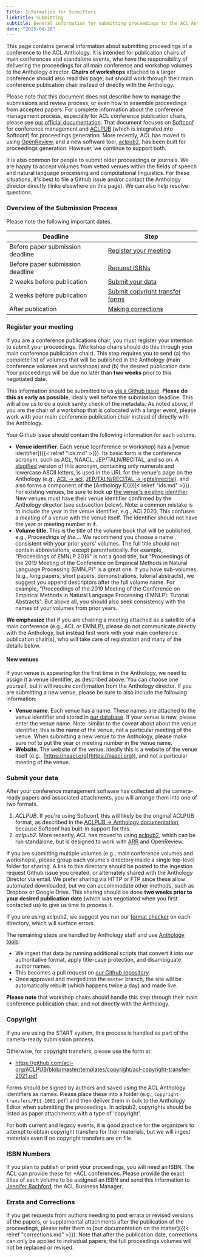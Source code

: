 ```yaml
---
Title: Information for Submitters
linktitle: Submitting
subtitle: General information for submitting proceedings to the ACL Anthology (for event chairs)
date: "2025-08-26"
---
```


This page contains general information about submitting proceedings of a conference to the ACL Anthology.
It is intended for publication chairs of main conferences and standalone events, who have the responsibility of delivering the proceedings for all main conference and workshop volumes to the Anthology director.
**Chairs of workshops** attached to a larger conference should also read this page, but should work through their main conference publication chair instead of directly with the Anthology.

Please note that this document does not describe how to manage the submissions and review process, or even how to assemble proceedings from accepted papers.
For complete information about the conference management process, especially for ACL conference publication chairs, please see [our official documentation](https://acl-org.github.io/ACLPUB/).
That document focuses on [Softconf](https://softconf.com) for conference management and [ACLPUB](https://acl-org.github.io/ACLPUB/) (which is integrated into Softconf) for proceedings generation.
More recently, ACL has moved to using [OpenReview](https://openreview.net), and a new software tool, [aclpub2](https://github.com/rycolab/aclpub2/blob/main/README.md), has been built for proceedings generation.
However, we continue to support both.

It is also common for people to submit older proceedings or journals.
We are happy to accept volumes from vetted venues within the fields of speech and natural language processing and computational linguistics.
For these situations, it's best to file a Github issue and/or contact the Anthology director directly (links elsewhere on this page).
We can also help resolve questions.

### Overview of the Submission Process

Please note the following important dates.

<table class="table table-bordered">
  <thead class="thead-dark">
    <tr>
      <th scope="col">Deadline</th>
      <th scope="col">Step</th>
    </tr>
  </thead>
  <tbody>
    <tr>
      <td>Before paper submission deadline</td>
      <td><a href="#register-your-meeting"">Register your meeting</a></td>
    </tr>
    <tr>
      <td>Before paper submission deadline</td>
      <td><a href="#isbn-numbers">Request ISBNs</a></td>
    </tr>
    <tr>
      <td>2 weeks before publication</td>
      <td><a href="#submit-your-data">Submit your data</a></td>
    </tr>
    <tr>
      <td>2 weeks before publication</td>
      <td><a href="#copyright">Submit copyright transfer forms</a></td>
    </tr>
    <tr>
      <td>After publication</td>
      <td><a href="#errata-and-corrections">Making corrections</a></td>
    </tr>
  </tbody>
</table>

### Register your meeting

If you are a conference publications chair, you must register your intention to submit your proceedings.
(Workshop chairs should do this through your main conference publication chair).
This step requires you to send (a) the complete list of volumes that will be published in the Anthology (main conference volumes and workshops) and (b) the desired publication date.
Your proceedings will be due no later than **two weeks** prior to this negotiated date.

This information should be submitted to us [via a Github issue](https://github.com/acl-org/acl-anthology/issues/new?assignees=anthology-assist&labels=ingestion&template=04-ingestion-request.yml&title=Ingestion+Request%3A+%7Breplace+with+name+of+event%7D).
**Please do this as early as possible**, ideally well before the submission deadline.
This will allow us to do a quick sanity check of the metadata.
As noted above, if you are the chair of a workshop that is colocated with a larger event, please work with your main conference publication chair instead of directly with the Anthology.

Your Github issue should contain the following information for each volume.

-  **Venue identifier**. Each venue (conference or workshop) has a [venue identifier]({{< relref "ids.md" >}}).
   Its basic form is the conference acronym, such as ACL, NAACL, JEP/TALN/RECITAL, and so on.
   A [slugified](https://en.wikipedia.org/wiki/Clean_URL#Slug) version of this acronym, containing only numerals and lowercase ASCII letters, is used in the URL for the venue's page on the Anthology (e.g., [ACL → acl](https://aclanthology.org/venues/acl), [JEP/TALN/RECITAL → jeptalnrecital](https://aclanthology.org/venues/jeptalnrecital)), and also forms a component of the [Anthology ID]({{< relref "ids.md" >}}).
   For existing venues, be sure to look up [the venue's existing identifier](https://aclanthology.org/venues/).
   New venues must have their venue identifier confirmed by the Anthology director (see subsection below).
   Note: a common mistake is to include the year in the venue identifier, e.g., ACL2020.
   This confuses a *meeting* of a venue with the venue itself.
   The identifier should not have the year or meeting number in it.
-  **Volume title**. This is the title of the volume book that will be published, e.g., *Proceedings of the...*.
   We recommend you choose a name consistent with your prior years' volumes.
   The full title should not contain abbreviations, except parenthetically.
   For example, "Proceedings of EMNLP 2019" is not a good title, but "Proceedings of the 2019 Meeting of the Conference on Empirical Methods in Natural Language Processing (EMNLP)" is a great one.
   If you have sub-volumes (e.g., long papers, short papers, demonstrations, tutorial abstracts), we suggest you append descriptors after the full volume name.
   For example, "Proceedings of the 2019 Meeting of the Conference on Empirical Methods in Natural Language Processing (EMNLP): Tutorial Abstracts".
   But above all, you should also seek consistency with the names of your volumes from prior years.

**We emphasize** that if you are chairing a meeting attached as a satellite of a main conference (e.g., ACL or EMNLP), please do not communicate directly with the Anthology, but instead first work with your main conference publication chair(s), who will take care of registration and many of the details below.

#### New venues

If your venue is appearing for the first time in the Anthology, we need to assign it a venue identifier, as described above.
You can choose one yourself, but it will require confirmation from the Anthology director.
If you are submitting a new venue, please be sure to also include the following information:

- **Venue name**. Each venue has a name.
   These names are attached to the venue identifier and stored in [our database](https://github.com/acl-org/acl-anthology/blob/master/data/yaml/venues.yaml).
   If your venue is new, please enter the venue name.
   Note: similar to the caveat about about the venue identifier, this is the name of the venue, not a particular meeting of the venue.
   When submitting a new venue to the Anthology, please make sure *not* to put the year or meeting number in the venue name.
- **Website**. The website of the venue.
  Ideally this is a website of the venue itself (e.g., [https://naacl.org](https://naacl.org)), and not a particular meeting of the venue.

### Submit your data

After your conference management software has collected all the camera-ready papers and associated attachments, you will arrange them into one of two formats.
1. _ACLPUB_. If you're using Softconf, this will likely be the original ACLPUB format, as described in the [ACLPUB → Anthology documentation](https://acl-org.github.io/ACLPUB/anthology.html), because Softconf has built-in support for this.
2. _aclpub2_. More recently, ACL has moved to using [aclpub2](https://github.com/rycolab/aclpub2/blob/main/README.md), which can be run standalone, but is designed to work with [ARR](https://aclrollingreview.org) and OpenReview.

If you are submitting multiple volumes (e.g., main conference volumes and workshops), please group each volume's directory inside a single top-level folder for sharing.
A link to this directory should be posted to the ingestion request Github issue you created, or alternately shared with the Anthology Director via email.
We prefer sharing via HTTP or FTP since these allow automated downloaded, but we can accommodate other methods, such as Dropbox or Google Drive.
This sharing should be done **two weeks prior to your desired publication date** (which was negotiated when you first contacted us) to give us time to process it.

If you are using aclpub2, we suggest you run our [format checker](https://github.com/acl-org/acl-anthology/blob/master/bin/aclpub2_format_check.py) on each directory, which will surface errors.

The remaining steps are handled by Anthology staff and use [Anthology tools](https://github.com/acl-org/acl-anthology/tree/master/bin/):

- We ingest that data by running additional scripts that convert it into our authoritative format, apply title-case protection, and disambiguate author names.
- This becomes a pull request on [our Github repository](https://github.com/acl-org/acl-anthology/).
- Once approved and merged into the `master` branch, the site will be automatically rebuilt (which happens twice a day) and made live.

**Please note** that workshop chairs should handle this step through their main conference publication chair, and not directly with the Anthology.

### Copyright

If you are using the START system, this process is handled as part of the camera-ready submission process.

Otherwise, for copyright transfers, please use the form at:

+ https://github.com/acl-org/ACLPUB/blob/master/templates/copyright/acl-copyright-transfer-2021.pdf

Forms should be signed by authors and saved using the ACL Anthology identifiers as names.
Please place these into a folder (e.g., `copyright-transfers/P11-1001.pdf`) and then deliver them in bulk to the Anthology Editor when submitting the proceedings.
In aclpub2, copyrights should be listed as paper attachments with a type of 'copyright'.

For both current and legacy events, it is good practice for the organizers to attempt to obtain copyright transfers for their materials, but we will ingest materials even if no copyright transfers are on file.

### ISBN Numbers

If you plan to publish or print your proceedings, you will need an ISBN.
The ACL can provide these for *ACL conferences.
Please provide the exact titles of each volume to be assigned an ISBN and send this information to [Jennifer Rachford](acl.rachford@gmail.com), the ACL Business Manager.

### Errata and Corrections

If you get requests from authors needing to post errata or revised versions of the papers, or supplemental attachments after the publication of the proceedings, please refer them to [our documentation on the matter]({{< relref "corrections.md" >}}).
Note that after the publication date, corrections can only be applied to individual papers; the full proceedings volumes will not be replaced or revised.
